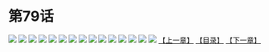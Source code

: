# 第79话
![](https://s2.baozimh.com/scomic/yuekanshaonuyeqijun-chunquan/0/83-qp2e/1.jpg)
![](https://s2.baozimh.com/scomic/yuekanshaonuyeqijun-chunquan/0/83-qp2e/2.jpg)
![](https://s2.baozimh.com/scomic/yuekanshaonuyeqijun-chunquan/0/83-qp2e/3.jpg)
![](https://s2.baozimh.com/scomic/yuekanshaonuyeqijun-chunquan/0/83-qp2e/4.jpg)
![](https://s2.baozimh.com/scomic/yuekanshaonuyeqijun-chunquan/0/83-qp2e/5.jpg)
![](https://s2.baozimh.com/scomic/yuekanshaonuyeqijun-chunquan/0/83-qp2e/6.jpg)
![](https://s2.baozimh.com/scomic/yuekanshaonuyeqijun-chunquan/0/83-qp2e/7.jpg)
![](https://s2.baozimh.com/scomic/yuekanshaonuyeqijun-chunquan/0/83-qp2e/8.jpg)
![](https://s2.baozimh.com/scomic/yuekanshaonuyeqijun-chunquan/0/83-qp2e/9.jpg)
![](https://s2.baozimh.com/scomic/yuekanshaonuyeqijun-chunquan/0/83-qp2e/10.jpg)
![](https://s2.baozimh.com/scomic/yuekanshaonuyeqijun-chunquan/0/83-qp2e/11.jpg)
![](https://s2.baozimh.com/scomic/yuekanshaonuyeqijun-chunquan/0/83-qp2e/12.jpg)
![](https://s2.baozimh.com/scomic/yuekanshaonuyeqijun-chunquan/0/83-qp2e/13.jpg)
![](https://s2.baozimh.com/scomic/yuekanshaonuyeqijun-chunquan/0/83-qp2e/14.jpg)
![](https://s2.baozimh.com/scomic/yuekanshaonuyeqijun-chunquan/0/83-qp2e/15.jpg)
[【上一章】](./78.md)
[【目录】](./README.md)
[【下一章】](./80.md)
